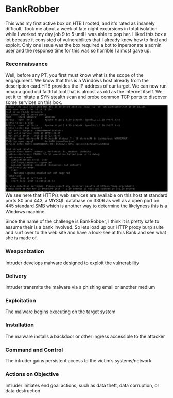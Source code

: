 # BankRobber

This was my first active box on HTB I rooted, and it's rated as insanely difficult. Took me about a week of late night excursions in total isolation while I worked my day job 9 to 5 until I was able to pop her. I liked this box a lot because it consisted of vulnerabilites that I already knew how to find and exploit. Only one issue was the box required a bot to inpersonate a admin user and the response time for this was so horrible I almost gave up.

### Reconnaissance

Well, before any PT, you first must know what is the scope of the engagument. We know that this is a Windows host already from the description card.HTB provides the IP address of our target. We can now run nmap a good old faithful tool that is almost as old as the internet itself. We set it to initate a SYN stealth scan and probe common TCP ports to discover some services on this box.
![](decrypt.png)
We see here that HTTP/s web services are available on this host at standard ports 80 and 443, a MYSQL database on 3306 as well as a open port on 445 standard SMB which is another way to determine the likelyness this is a Windows machine.

Since the name of the challenge is BankRobber, I think it is pretty safe to assume their is a bank involved. So lets load up our HTTP proxy burp suite and surf over to the web site and have a look-see at this Bank and see what she is made of.
![]()


### Weaponization
Intruder develops malware designed to exploit the vulnerability

### Delivery
Intruder transmits the malware via a phishing email or another medium

### Exploitation
The malware begins executing on the target system

### Installation
The malware installs a backdoor or other ingress accessible to the attacker

### Command and Control
The intruder gains persistent access to the victim’s systems/network

### Actions on Objective
Intruder initiates end goal actions, such as data theft, data corruption, or data destruction
